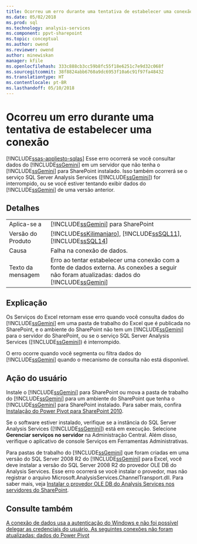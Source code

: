 ```yaml
---
title: Ocorreu um erro durante uma tentativa de estabelecer uma conexão | Microsoft Docs
ms.date: 05/02/2018
ms.prod: sql
ms.technology: analysis-services
ms.component: ppvt-sharepoint
ms.topic: conceptual
ms.author: owend
ms.reviewer: owend
author: minewiskan
manager: kfile
ms.openlocfilehash: 333c888cb3cc59b8fc55f18e6251c7e9d32c068f
ms.sourcegitcommit: 38f8824abb6760a9dc6953f10a6c91f97fa48432
ms.translationtype: HT
ms.contentlocale: pt-BR
ms.lasthandoff: 05/10/2018
---
```

# <a name="an-error-occurred-during-an-attempt-to-establish-a-connection"></a>Ocorreu um erro durante uma tentativa de estabelecer uma conexão
[!INCLUDE[ssas-appliesto-sqlas](../../includes/ssas-appliesto-sqlas.md)]
  Esse erro ocorrerá se você consultar dados do [!INCLUDE[ssGemini](../../includes/ssgemini-md.md)] em um servidor que não tenha o [!INCLUDE[ssGemini](../../includes/ssgemini-md.md)] para SharePoint instalado. Isso também ocorrerá se o serviço SQL Server Analysis Services ([!INCLUDE[ssGemini](../../includes/ssgemini-md.md)]) for interrompido, ou se você estiver tentando exibir dados do [!INCLUDE[ssGemini](../../includes/ssgemini-md.md)] de uma versão anterior.  
  
## <a name="details"></a>Detalhes  
  
|||  
|-|-|  
|Aplica-se a|[!INCLUDE[ssGemini](../../includes/ssgemini-md.md)] para SharePoint|  
|Versão do Produto|[!INCLUDE[ssKilimanjaro](../../includes/sskilimanjaro-md.md)], [!INCLUDE[ssSQL11](../../includes/sssql11-md.md)], [!INCLUDE[ssSQL14](../../includes/sssql14-md.md)]|  
|Causa|Falha na conexão de dados.|  
|Texto da mensagem|Erro ao tentar estabelecer uma conexão com a fonte de dados externa. As conexões a seguir não foram atualizadas: dados do [!INCLUDE[ssGemini](../../includes/ssgemini-md.md)]|  
  
## <a name="explanation"></a>Explicação  
 Os Serviços do Excel retornam esse erro quando você consulta dados do [!INCLUDE[ssGemini](../../includes/ssgemini-md.md)] em uma pasta de trabalho do Excel que é publicada no SharePoint, e o ambiente do SharePoint não tem um [!INCLUDE[ssGemini](../../includes/ssgemini-md.md)] para o servidor do SharePoint, ou se o serviço SQL Server Analysis Services ([!INCLUDE[ssGemini](../../includes/ssgemini-md.md)]) é interrompido.  
  
 O erro ocorre quando você segmenta ou filtra dados do [!INCLUDE[ssGemini](../../includes/ssgemini-md.md)] quando o mecanismo de consulta não está disponível.  
  
## <a name="user-action"></a>Ação do usuário  
 Instale o [!INCLUDE[ssGemini](../../includes/ssgemini-md.md)] para SharePoint ou mova a pasta de trabalho do [!INCLUDE[ssGemini](../../includes/ssgemini-md.md)] para um ambiente do SharePoint que tenha o [!INCLUDE[ssGemini](../../includes/ssgemini-md.md)] para SharePoint instalado. Para saber mais, confira [Instalação do Power Pivot para SharePoint 2010](http://msdn.microsoft.com/en-us/8d47dde7-c941-4280-a934-e2fe3f9a938f).  
  
 Se o software estiver instalado, verifique se a instância do SQL Server Analysis Services ([!INCLUDE[ssGemini](../../includes/ssgemini-md.md)]) está em execução. Selecione **Gerenciar serviços no servidor** na Administração Central. Além disso, verifique o aplicativo de console Serviços em Ferramentas Administrativas.  
  
 Para pastas de trabalho do [!INCLUDE[ssGemini](../../includes/ssgemini-md.md)] que foram criadas em uma versão do SQL Server 2008 R2 do [!INCLUDE[ssGemini](../../includes/ssgemini-md.md)] para Excel, você deve instalar a versão do SQL Server 2008 R2 do provedor OLE DB do Analysis Services. Esse erro ocorrerá se você instalar o provedor, mas não registrar o arquivo Microsoft.AnalysisServices.ChannelTransport.dll. Para saber mais, veja [Instalar o provedor OLE DB do Analysis Services nos servidores do SharePoint](http://msdn.microsoft.com/en-us/2c62daf9-1f2d-4508-a497-af62360ee859).  
  
## <a name="see-also"></a>Consulte também  
 [A conexão de dados usa a autenticação do Windows e não foi possível delegar as credenciais do usuário. As seguintes conexões não foram atualizadas: dados do Power Pivot](../../analysis-services/power-pivot-sharepoint/the-data-connection-user-could-not-be-delegated.md)  
  
  
